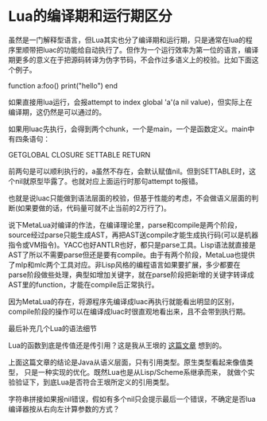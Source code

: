 # Lua的编译期和运行期区分

虽然是一门解释型语言，但Lua其实也分了编译期和运行期，只是通常在lua的程序里顺带把luac的功能给自动执行了。但作为一个运行效率为第一位的语言，编译期更多的意义在于把源码转译为伪字节码，不会作过多语义上的校验。比如下面这个例子。

function a:foo()  print("hello") end

如果直接用lua运行，会报attempt to index global 'a'(a nil value)，但实际上在编译期，这仍然是可以通过的。

如果用luac先执行，会得到两个chunk，一个是main，一个是函数定义。main中有四条语句：

GETGLOBAL    CLOSURE   SETTABLE  RETURN

前两句是可以顺利执行的，a虽然不存在，会默认赋值nil。但到SETTABLE时，这个nil就原型毕露了。也就对应上面运行时那句attempt to报错。

也就是说luac只能做到语法层面的校验，但基于性能的考虑，不会做语义层面的判断(如果要做的话，代码量可就不止当前的2万行了)。

说下MetaLua对编译的作法，在编译理论里，parse和compile是两个阶段，source经过parse只能生成AST，再把AST送compile才能生成执行码(可以是机器指令或VM指令)。YACC也好ANTLR也好，都只是parse工具。Lisp语法就直接是AST了所以不需要parse但还是要有compile。由于有两个阶段，MetaLua也提供了mlp和mlc两个工具对应。非Lisp风格的编程语言如果要扩展，多少都要在parse阶段做些处理，典型如增加关键字，就在parse阶段把新增的关键字转译成AST里的function，才能在compile后正常执行。

因为MetaLua的存在，将源程序先编译成luac再执行就能看出明显的区别，compile阶段的操作可以在编译成luac时很直观地看出来，且不会带到执行期。

最后补充几个Lua的语法细节

Lua的函数到底是传值还是传引用？这是我从王垠的
[这篇文章](http://www.yinwang.org/blog-cn/2016/06/08/java-value-type)
想到的。

上面这篇文章的结论是Java从语义层面，只有引用类型。原生类型看起来像值类型，
只是一种实现的优化。既然Lua也是从Lisp/Scheme系继承而来，
就做个实验验证下，到底Lua是否符合王垠所定义的引用类型。

字符串拼接如果报nil错误，假如有多个nil只会提示最后一个错误，不确定是否lua编译器按从右向左计算参数的方式？